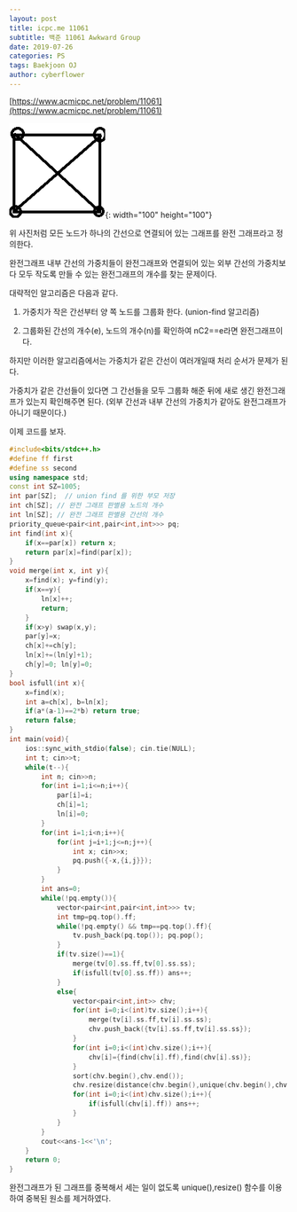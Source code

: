 ```yaml
---
layout: post
title: icpc.me 11061
subtitle: 백준 11061 Awkward Group
date: 2019-07-26
categories: PS
tags: Baekjoon OJ
author: cyberflower
---
```


[https://www.acmicpc.net/problem/11061](https://www.acmicpc.net/problem/11061)

![완전그래프](/img/2019-07-26-icpc11061-1.png){: width="100" height="100"}

위 사진처럼 모든 노드가 하나의 간선으로 연결되어 있는 그래프를 완전 그래프라고 정의한다.

완전그래프 내부 간선의 가중치들이 완전그래프와 연결되어 있는 외부 간선의 가중치보다 모두 작도록 만들 수 있는 완전그래프의 개수를 찾는 문제이다.

대략적인 알고리즘은 다음과 같다.

1. 가중치가 작은 간선부터 양 쪽 노드를 그룹화 한다. (union-find 알고리즘)

2. 그룹화된 간선의 개수(e), 노드의 개수(n)를 확인하여 nC2==e라면 완전그래프이다.

하지만 이러한 알고리즘에서는 가중치가 같은 간선이 여러개일때 처리 순서가 문제가 된다.

가중치가 같은 간선들이 있다면 그 간선들을 모두 그룹화 해준 뒤에 새로 생긴 완전그래프가 있는지 확인해주면 된다. (외부 간선과 내부 간선의 가중치가 같아도 완전그래프가 아니기 때문이다.)

이제 코드를 보자.

```cpp
#include<bits/stdc++.h>
#define ff first
#define ss second
using namespace std;
const int SZ=1005;
int par[SZ];  // union find 를 위한 부모 저장
int ch[SZ]; // 완전 그래프 판별용 노드의 개수
int ln[SZ]; // 완전 그래프 판별용 간선의 개수
priority_queue<pair<int,pair<int,int>>> pq;
int find(int x){
	if(x==par[x]) return x;
	return par[x]=find(par[x]);
}
void merge(int x, int y){
	x=find(x); y=find(y);
	if(x==y){
		ln[x]++;
		return;
	}
	if(x>y) swap(x,y);
	par[y]=x;
	ch[x]+=ch[y];
	ln[x]+=(ln[y]+1);
	ch[y]=0; ln[y]=0;
}
bool isfull(int x){
	x=find(x);
	int a=ch[x], b=ln[x];
	if(a*(a-1)==2*b) return true;
	return false;
}
int main(void){
	ios::sync_with_stdio(false); cin.tie(NULL);
	int t; cin>>t;
	while(t--){
		int n; cin>>n;
		for(int i=1;i<=n;i++){
			par[i]=i;
			ch[i]=1;
			ln[i]=0;
		}
		for(int i=1;i<n;i++){
			for(int j=i+1;j<=n;j++){
				int x; cin>>x;
				pq.push({-x,{i,j}});
			}
		}
		int ans=0;
		while(!pq.empty()){
			vector<pair<int,pair<int,int>>> tv;
			int tmp=pq.top().ff;
			while(!pq.empty() && tmp==pq.top().ff){
				tv.push_back(pq.top()); pq.pop();
			}
			if(tv.size()==1){
				merge(tv[0].ss.ff,tv[0].ss.ss);
				if(isfull(tv[0].ss.ff)) ans++;
			}
			else{
				vector<pair<int,int>> chv;
				for(int i=0;i<(int)tv.size();i++){
					merge(tv[i].ss.ff,tv[i].ss.ss);
					chv.push_back({tv[i].ss.ff,tv[i].ss.ss});
				}
				for(int i=0;i<(int)chv.size();i++){
					chv[i]={find(chv[i].ff),find(chv[i].ss)};
				}
				sort(chv.begin(),chv.end());
				chv.resize(distance(chv.begin(),unique(chv.begin(),chv.end())));
				for(int i=0;i<(int)chv.size();i++){
					if(isfull(chv[i].ff)) ans++;
				}				
			}
		}
		cout<<ans-1<<'\n';
	}
	return 0;
}
```

완전그래프가 된 그래프를 중복해서 세는 일이 없도록 unique(),resize() 함수를 이용하여 중복된 원소를 제거하였다.

